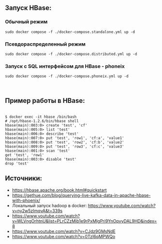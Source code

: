 ## Запуск HBase:
### Обычный режим

`sudo docker compose -f ./docker-compose.standalone.yml up -d`

### Псевдораспределенный режим

`sudo docker compose -f ./docker-compose.distributed.yml up -d`

### Запуск с SQL интерфейсом для HBase - phoneix

`sudo docker compose -f ./docker-compose.phoneix.yml up -d`

<br/>

## Пример работы в HBase:

<br/>`$ docker exec -it hbase /bin/bash`
<br/>`# /opt/hbase-1.2.6/bin/hbase shell`
<br/> `hbase(main):003:0> create 'test', 'cf'`
<br/> `hbase(main):005:0> list 'test'`
<br/> `hbase(main):006:0> describe 'test'`
<br/> `hbase(main):007:0> put 'test', 'row1', 'cf:a', 'value1'`
<br/> `hbase(main):008:0> put 'test', 'row2', 'cf:b', 'value2'`
<br/> `hbase(main):009:0> put 'test', 'row3', 'cf:c', 'value3'`
<br/> `hbase(main):001:0> scan 'test'`
<br/> `get 'test', 'row1'`
<br/> `hbase(main):003:0> disable 'test'`
<br/> `drop 'test'`

## Источники:
- https://hbase.apache.org/book.html#quickstart
- https://gethue.com/blog/querying-live-kafka-data-in-apache-hbase-with-phoenix/
- Локальный запуск hadoop в docker: https://www.youtube.com/watch?v=ny2w5zImqvA&t=339s
- https://www.youtube.com/watch?v=WLVngOrhtnU&list=PLrCZzMib1e9rPxMIgPri9YnOpvyDAL9HD&index=8
- https://www.youtube.com/watch?v=CJdz9GMsNdE
- https://www.youtube.com/watch?v=0Tzl6qMPWQo
